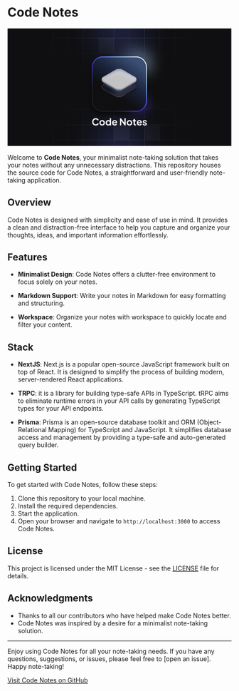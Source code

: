 # Code Notes

![Code Notes Logo](https://raw.githubusercontent.com/JungRama/code-notes/master/public/og-image.png)

Welcome to **Code Notes**, your minimalist note-taking solution that takes your notes without any unnecessary distractions. This repository houses the source code for Code Notes, a straightforward and user-friendly note-taking application.

## Overview

Code Notes is designed with simplicity and ease of use in mind. It provides a clean and distraction-free interface to help you capture and organize your thoughts, ideas, and important information effortlessly.

## Features

- **Minimalist Design**: Code Notes offers a clutter-free environment to focus solely on your notes.

- **Markdown Support**: Write your notes in Markdown for easy formatting and structuring.

- **Workspace**: Organize your notes with workspace to quickly locate and filter your content.

## Stack

- **NextJS**: Next.js is a popular open-source JavaScript framework built on top of React. It is designed to simplify the process of building modern, server-rendered React applications.

- **TRPC**: it is a library for building type-safe APIs in TypeScript. tRPC aims to eliminate runtime errors in your API calls by generating TypeScript types for your API endpoints.

- **Prisma**: Prisma is an open-source database toolkit and ORM (Object-Relational Mapping) for TypeScript and JavaScript. It simplifies database access and management by providing a type-safe and auto-generated query builder.

## Getting Started

To get started with Code Notes, follow these steps:

1. Clone this repository to your local machine.
2. Install the required dependencies.
3. Start the application.
4. Open your browser and navigate to `http://localhost:3000` to access Code Notes.

## License

This project is licensed under the MIT License - see the [LICENSE](LICENSE) file for details.

## Acknowledgments

- Thanks to all our contributors who have helped make Code Notes better.
- Code Notes was inspired by a desire for a minimalist note-taking solution.

---

Enjoy using Code Notes for all your note-taking needs. If you have any questions, suggestions, or issues, please feel free to [open an issue]. Happy note-taking!

[Visit Code Notes on GitHub](https://github.com/JungRama/code-notes)
